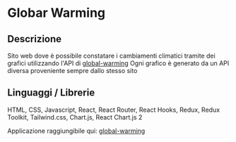 # Globar Warming

## Descrizione

Sito web dove è possibile constatare i cambiamenti climatici tramite dei grafici utilizzando l'API di <a href='https://global-warming.org/'>global-warming</a>
Ogni grafico è generato da un API diversa proveniente sempre dallo stesso sito

## Linguaggi / Librerie

HTML, CSS, Javascript, React, React Router, React Hooks, Redux, Redux Toolkit, Tailwind.css, Chart.js, React Chart.js 2

Applicazione raggiungibile qui:  <a href="https://fantastic-froyo-2c62db.netlify.app/">global-warming</a>